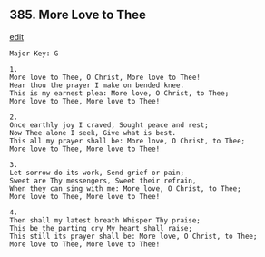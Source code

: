 
## 385.  More Love to Thee
[edit](https://docs.google.com/document/d/1LeAb-MdLEJ_pvVEq8eiW84p8YfYEPoUv/edit?mode=html)



    Major Key: G

    1.
    More love to Thee, O Christ, More love to Thee!
    Hear thou the prayer I make on bended knee.
    This is my earnest plea: More love, O Christ, to Thee;
    More love to Thee, More love to Thee!

    2.
    Once earthly joy I craved, Sought peace and rest;
    Now Thee alone I seek, Give what is best.
    This all my prayer shall be: More love, O Christ, to Thee;
    More love to Thee, More love to Thee!

    3.
    Let sorrow do its work, Send grief or pain;
    Sweet are Thy messengers, Sweet their refrain,
    When they can sing with me: More love, O Christ, to Thee;
    More love to Thee, More love to Thee!

    4.
    Then shall my latest breath Whisper Thy praise;
    This be the parting cry My heart shall raise;
    This still its prayer shall be: More love, O Christ, to Thee;
    More love to Thee, More love to Thee!
